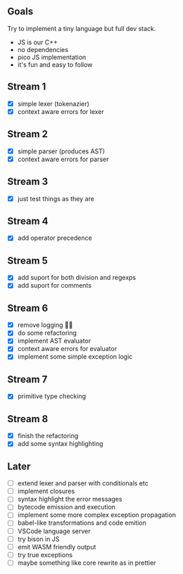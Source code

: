 ## Goals

Try to implement a tiny language but full dev stack.

- JS is our C++
- no dependencies
- pico JS implementation
- it's fun and easy to follow

## Stream 1

- [x] simple lexer (tokenazier)
- [x] context aware errors for lexer

## Stream 2

- [x] simple parser (produces AST)
- [x] context aware errors for parser

## Stream 3

- [x] just test things as they are

## Stream 4

- [x] add operator precedence

## Stream 5

- [x] add suport for both division and regexps
- [x] add suport for comments

## Stream 6

- [x] remove logging 🤦‍♂️
- [x] do some refactoring
- [x] implement AST evaluator
- [x] context aware errors for evaluator
- [x] implement some simple exception logic

## Stream 7

- [x] primitive type checking

## Stream 8

- [x] finish the refactoring
- [x] add some syntax highlighting

## Later

- [ ] extend lexer and parser with conditionals etc
- [ ] implement closures
- [ ] syntax highlight the error messages
- [ ] bytecode emission and execution
- [ ] implement some more complex exception propagation
- [ ] babel-like transformations and code emition
- [ ] VSCode language server
- [ ] try bison in JS
- [ ] emit WASM friendly output
- [ ] try true exceptions
- [ ] maybe something like core rewrite as in prettier
